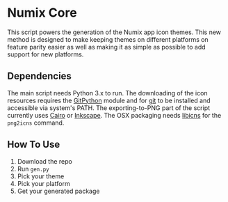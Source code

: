 # Numix Core
This script powers the generation of the Numix app icon themes. This new method is designed to make keeping themes on different platforms on feature parity easier as well as making it as simple as possible to add support for new platforms.

## Dependencies
The main script needs Python 3.x to run. The downloading of the icon resources requires the [GitPython](https://github.com/gitpython-developers/GitPython) module and for [git](https://git-scm.com/) to be installed and accessible via system's PATH. The exporting-to-PNG part of the script currently uses [Cairo](https://cairographics.org/) or [Inkscape](https://inkscape.org/). The OSX packaging needs [libicns](http://icns.sourceforge.net/) for the `png2icns` command.

## How To Use
1. Download the repo
2. Run `gen.py`
3. Pick your theme
4. Pick your platform
5. Get your generated package
